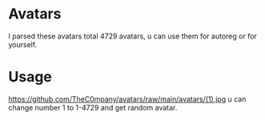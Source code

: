 # Avatars
I parsed these avatars total 4729 avatars, u can use them for autoreg or for yourself.
# Usage
https://github.com/TheC0mpany/avatars/raw/main/avatars/(1).jpg u can change number 1 to 1-4729 and get random avatar.
